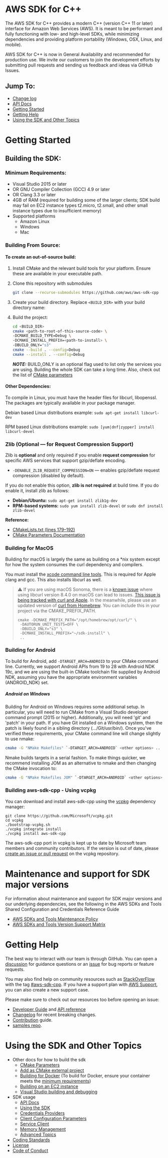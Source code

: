 # AWS SDK for C++
The AWS SDK for C++ provides a modern C++ (version C++ 11 or later) interface for Amazon Web Services (AWS). It is meant to be performant and fully functioning with low- and high-level SDKs, while minimizing dependencies and providing platform portability (Windows, OSX, Linux, and mobile).

AWS SDK for C++ is now in General Availability and recommended for production use. We invite our customers to join the development efforts by submitting pull requests and sending us feedback and ideas via GitHub Issues.

## __Jump To:__
* [Change log](https://github.com/aws/aws-sdk-cpp/tags)
* [API Docs](https://sdk.amazonaws.com/cpp/api/LATEST/index.html)
* [Getting Started](#getting-started)
* [Getting Help](#getting-help)
* [Using the SDK and Other Topics](#using-the-sdk-and-other-topics)

# Getting Started

## Building the SDK:

### Minimum Requirements:
* Visual Studio 2015 or later
* OR GNU Compiler Collection (GCC) 4.9 or later
* OR Clang 3.3 or later
* 4GB of RAM (required for building some of the larger clients; SDK build may fail on EC2 instance types t2.micro, t2.small, and other small instance types due to insufficient memory)
* Supported platforms
  * Amazon Linux
  * Windows
  * Mac

### Building From Source:

#### To create an **out-of-source build**:
1. Install CMake and the relevant build tools for your platform. Ensure these are available in your executable path.
2. Clone this repository with submodules

    ```sh
    git clone --recurse-submodules https://github.com/aws/aws-sdk-cpp
    ```

3. Create your build directory. Replace `<BUILD_DIR>` with your build directory name:
4. Build the project:

    ```sh
   cd <BUILD_DIR>
   cmake <path-to-root-of-this-source-code> \
    -DCMAKE_BUILD_TYPE=Debug \
    -DCMAKE_INSTALL_PREFIX=<path-to-install> \
    -DBUILD_ONLY="s3"
   cmake --build . --config=Debug
   cmake --install . --config=Debug
   ```

   **_NOTE:_** BUILD_ONLY is an optional flag used to list only the services you are using. Building the whole SDK can take a long time. Also, check out the list of [CMake parameters](./docs/CMake_Parameters.md)

#### Other Dependencies:
To compile in Linux, you must have the header files for libcurl, libopenssl. The packages are typically available in your package manager.

Debian based Linux distributions example:
   `sudo apt-get install libcurl-dev`

RPM based Linux distributions example:
   `sudo [yum|dnf|zypper] install libcurl-devel`

### **Zlib (Optional — for Request Compression Support)**

Zlib is **optional** and only required if you enable **request compression** for specific AWS services that support gzip/deflate encoding.
* `-DENABLE_ZLIB_REQUEST_COMPRESSION=ON` — enables gzip/deflate request compression (disabled by default).

If you do not enable this option, **zlib is not required** at build time.
If you do enable it, install zlib as follows:

* **Debian/Ubuntu:** `sudo apt-get install zlib1g-dev`
* **RPM-based systems:** `sudo yum install zlib-devel` or `sudo dnf install zlib-devel`

**Reference:**

* [CMakeLists.txt (lines 179–192)](https://github.com/aws/aws-sdk-cpp/blob/main/CMakeLists.txt#L179-L192)
* [CMake Parameters Documentation](https://github.com/aws/aws-sdk-cpp/blob/main/docs/CMake_Parameters.md#enable_zlib_request_compression)

### Building for MacOS

Building for macOS is largely the same as building on a *nix system except for how the system consumes the curl dependency and compilers.

You must install the [xcode command line tools](https://mac.install.guide/commandlinetools/4.html). This is required for Apple clang and gcc. This also installs libcurl as well.

> :warning: If you are using macOS Sonoma, there is a [known issue](https://github.com/aws/aws-sdk-cpp/issues/2804) where using libcurl version 8.4.0 on macOS can lead to issues. [This issue is being tracked with curl and Apple](https://github.com/curl/curl/issues/12525). In the meanwhile, please use an updated version of [curl from Homebrew](https://formulae.brew.sh/formula/curl). You can include this in your project via the CMAKE_PREFIX_PATH.
>
> ```
> cmake -DCMAKE_PREFIX_PATH="/opt/homebrew/opt/curl/" \
>  -DAUTORUN_UNIT_TESTS=OFF \
>  -DBUILD_ONLY="s3" \
>  -DCMAKE_INSTALL_PREFIX="~/sdk-install" \
>  ..
> ```

### Building for Android
To build for Android, add `-DTARGET_ARCH=ANDROID` to your CMake command line. Currently, we support Android APIs from 19 to 28 with Android NDK 19c, and we are using the built-in CMake toolchain file supplied by Android NDK, assuming you have the appropriate environment variables (ANDROID_NDK) set.

##### Android on Windows
Building for Android on Windows requires some additional setup. In particular, you will need to run CMake from a Visual Studio developer command prompt (2015 or higher). Additionally, you will need 'git' and 'patch' in your path. If you have Git installed on a Windows system, then the patch is likely found in a sibling directory (.../Git/usr/bin/). Once you've verified these requirements, your CMake command line will change slightly to use nmake:

   ```sh
   cmake -G "NMake Makefiles" `-DTARGET_ARCH=ANDROID` <other options> ..
   ```

Nmake builds targets in a serial fashion. To make things quicker, we recommend installing JOM as an alternative to nmake and then changing the CMake invocation to:

   ```sh
   cmake -G "NMake Makefiles JOM" `-DTARGET_ARCH=ANDROID` <other options> ..
   ```

### Building aws-sdk-cpp - Using vcpkg

You can download and install aws-sdk-cpp using the [vcpkg](https://github.com/Microsoft/vcpkg) dependency manager:

    git clone https://github.com/Microsoft/vcpkg.git
    cd vcpkg
    ./bootstrap-vcpkg.sh
    ./vcpkg integrate install
    ./vcpkg install aws-sdk-cpp

The aws-sdk-cpp port in vcpkg is kept up to date by Microsoft team members and community contributors. If the version is out of date, please [create an issue or pull request](https://github.com/Microsoft/vcpkg) on the vcpkg repository.

# Maintenance and support for SDK major versions

For information about maintenance and support for SDK major versions and our underlying dependencies, see the following in the AWS SDKs and Tools Shared Configuration and Credentials Reference Guide

* [AWS SDKs and Tools Maintenance Policy](https://docs.aws.amazon.com/credref/latest/refdocs/maint-policy.html)
* [AWS SDKs and Tools Version Support Matrix](https://docs.aws.amazon.com/credref/latest/refdocs/version-support-matrix.html)


# Getting Help

The best way to interact with our team is through GitHub. You can open a [discussion](https://github.com/aws/aws-sdk-cpp/discussions/new/choose) for guidance questions or an [issue](https://github.com/aws/aws-sdk-cpp/issues/new/choose) for bug reports or feature requests.

You may also find help on community resources such as [StackOverFlow](https://stackoverflow.com/) with the tag [#aws-sdk-cpp](https://stackoverflow.com/questions/tagged/aws-sdk-cpp). If you have a support plan with [AWS Support](https://aws.amazon.com/premiumsupport/), you can also create a new support case.

Please make sure to check out our resources too before opening an issue:
* [Developer Guide](https://docs.aws.amazon.com/sdk-for-cpp/v1/developer-guide/welcome.html) and [API reference](http://sdk.amazonaws.com/cpp/api/LATEST/index.html)
* [Changelog](./CHANGELOG.md) for recent breaking changes.
* [Contribution](./CONTRIBUTING.md) guide.
* [samples repo](https://github.com/awsdocs/aws-doc-sdk-examples/tree/master/cpp).


# Using the SDK and Other Topics
* Other docs for how to build the sdk
  * [CMake Parameters](./docs/CMake_Parameters.md)
  * [Add as CMake external project](./docs/CMake_External_Project.md)
  * [Building for Docker](https://github.com/aws/aws-sdk-cpp/tree/master/CI/docker-file) (To build for Docker, ensure your container meets the [minimum requirements](#minimum-requirements))
  * [Building on an EC2 instance](https://github.com/aws/aws-sdk-cpp/wiki/Building-the-SDK-from-source-on-EC2)
  * [Visual Studio building and debugging](./docs/Visual_Studio_building_and_debugging.md)
* SDK usage
  * [API Docs](https://sdk.amazonaws.com/cpp/api/LATEST/index.html)
  * [Using the SDK](./docs/SDK_usage_guide.md)
  * [Credentials Providers](./docs/Credentials_Providers.md)
  * [Client Configuration Parameters](./docs/ClientConfiguration_Parameters.md)
  * [Service Client](./docs/Service_Client.md)
  * [Memory Management](./docs/Memory_Management.md)
  * [Advanced Topics](./docs/Advanced_topics.md)
* [Coding Standards](./docs/CODING_STANDARDS.md)
* [License](./LICENSE)
* [Code of Conduct](./CODE_OF_CONDUCT.md)
